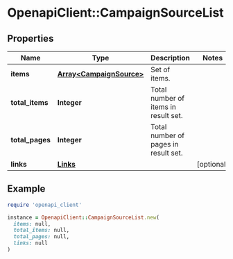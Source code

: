 # OpenapiClient::CampaignSourceList

## Properties

| Name | Type | Description | Notes |
| ---- | ---- | ----------- | ----- |
| **items** | [**Array&lt;CampaignSource&gt;**](CampaignSource.md) | Set of items. |  |
| **total_items** | **Integer** | Total number of items in result set. |  |
| **total_pages** | **Integer** | Total number of pages in result set. |  |
| **links** | [**Links**](Links.md) |  | [optional] |

## Example

```ruby
require 'openapi_client'

instance = OpenapiClient::CampaignSourceList.new(
  items: null,
  total_items: null,
  total_pages: null,
  links: null
)
```

